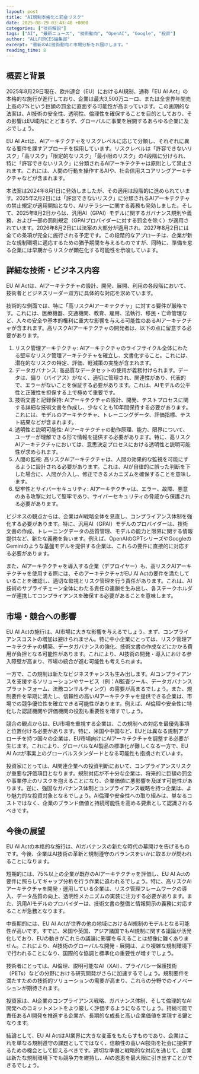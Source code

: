 ```yaml
---
layout: post
title: "AI規制本格化と罰金リスク"
date: 2025-08-29 03:43:40 +0000
categories: ["技術解説"]
tags: ["AI", "最新ニュース", "技術動向", "OpenAI", "Google", "投資"]
author: "ALLFORCES編集部"
excerpt: "最新のAI技術動向と市場分析をお届けします。"
reading_time: 8
---
```


## 概要と背景

2025年8月29日現在、欧州連合（EU）におけるAI規制、通称「EU AI Act」の本格的な施行が進行しており、企業は最大3,500万ユーロ、または全世界年間売上高の7%という巨額の罰金に直面する可能性が高まっています。この画期的な法案は、AI技術の安全性、透明性、倫理性を確保することを目的としており、その影響はEU域内にとどまらず、グローバルに事業を展開するあらゆる企業に及ぶでしょう。

EU AI Actは、AIアーキテクチャをリスクレベルに応じて分類し、それぞれに異なる要件を課すアプローチを採用しています。リスクレベルは「許容できないリスク」「高リスク」「限定的なリスク」「最小限のリスク」の4段階に分けられ、特に「許容できないリスク」に分類されるAIアーキテクチャは原則として禁止されます。これには、人間の行動を操作するAIや、社会信用スコアリングアーキテクチャなどが含まれます。

本法案は2024年8月1日に発効しましたが、その適用は段階的に進められています。2025年2月2日には「許容できないリスク」に分類されるAIアーキテクチャの禁止規定が適用開始となり、AIリテラシーに関する義務も発効しました。そして、2025年8月2日からは、汎用AI（GPAI）モデルに関するガバナンス規則や義務、および一部の罰則規定（GPAIプロバイダーに対する罰金を除く）が適用されています。2026年8月2日には法案の大部分が適用され、2027年8月2日には全ての条項が完全に施行される予定です。この段階的なアプローチは、企業が新たな規制環境に適応するための猶予期間を与えるものですが、同時に、準備を怠る企業には早期からリスクが顕在化する可能性を示唆しています。

## 詳細な技術・ビジネス内容

EU AI Actは、AIアーキテクチャの設計、開発、展開、利用の各段階において、技術者とビジネスリーダー双方に具体的な対応を求めています。

技術的な側面では、特に「高リスクAIアーキテクチャ」に対する要件が厳格です。これには、医療機器、交通機関、教育、雇用、法執行、移民・亡命管理など、人々の安全や基本的権利に重大な影響を与える可能性のあるAIアーキテクチャが含まれます。高リスクAIアーキテクチャの開発者は、以下の点に留意する必要があります。

1.  リスク管理アーキテクチャ: AIアーキテクチャのライフサイクル全体にわたる堅牢なリスク管理アーキテクチャを確立し、文書化すること。これには、潜在的なリスクの特定、評価、軽減策の実施が含まれます。
2.  データガバナンス: 高品質なデータセットの使用が義務付けられます。データは、偏り（バイアス）がなく、適切に管理され、関連性があり、代表的で、エラーがないことを保証する必要があります。これは、AIモデルの公平性と正確性を担保する上で極めて重要です。
3.  技術文書と記録保持: AIアーキテクチャの設計、開発、テストプロセスに関する詳細な技術文書を作成し、少なくとも10年間保持する必要があります。これには、モデルのアーキテクチャ、トレーニングデータ、評価指標、テスト結果などが含まれます。
4.  透明性と説明可能性: AIアーキテクチャの動作原理、能力、限界について、ユーザーが理解できる形で情報を提供する必要があります。特に、高リスクAIアーキテクチャにおいては、意思決定プロセスにおける透明性と説明可能性が求められます。
5.  人間の監視: 高リスクAIアーキテクチャは、人間の効果的な監視を可能にするように設計される必要があります。これは、AIが自律的に誤った判断を下した場合に、人間が介入し、修正できるメカニズムを確保することを意味します。
6.  堅牢性とサイバーセキュリティ: AIアーキテクチャは、エラー、故障、悪意のある攻撃に対して堅牢であり、サイバーセキュリティの脅威から保護される必要があります。

ビジネスの観点からは、企業はAI戦略全体を見直し、コンプライアンス体制を強化する必要があります。特に、汎用AI（GPAI）モデルのプロバイダーは、技術文書の作成、トレーニングデータの品質管理、モデルの能力と限界に関する情報提供など、新たな義務を負います。例えば、OpenAIのGPTシリーズやGoogleのGeminiのような基盤モデルを提供する企業は、これらの要件に直接的に対応する必要があります。

また、AIアーキテクチャを導入する企業（デプロイヤー）も、高リスクAIアーキテクチャを使用する際には、そのアーキテクチャがEU AI Actの要件を満たしていることを確認し、適切な監視とリスク管理を行う責任があります。これは、AI技術のサプライチェーン全体にわたる責任の連鎖を生み出し、各ステークホルダーが連携してコンプライアンスを確保する必要があることを意味します。

## 市場・競合への影響

EU AI Actの施行は、AI市場に大きな影響を与えるでしょう。まず、コンプライアンスコストの増加は避けられません。特に中小企業にとっては、リスク管理アーキテクチャの構築、データガバナンスの強化、技術文書の作成などにかかる費用が負担となる可能性があります。これにより、AI技術の開発・導入における参入障壁が高まり、市場の統合が進む可能性も考えられます。

一方で、この規制は新たなビジネスチャンスも生み出します。AIコンプライアンスを支援するソリューションやサービス（例：AI監査ツール、データガバナンスプラットフォーム、法務コンサルティング）の需要が高まるでしょう。また、規制要件を早期に満たし、信頼性の高いAIアーキテクチャを提供できる企業は、市場での競争優位性を確立できる可能性があります。例えば、AI倫理や安全性に特化した認証機関や評価機関の役割も重要性を増すでしょう。

競合の観点からは、EU市場を重視する企業は、この規制への対応を最優先事項と位置付ける必要があります。特に、米国や中国など、EUとは異なる規制アプローチを持つ国々の企業は、EU市場向けにAIアーキテクチャを調整する必要が生じます。これにより、グローバルなAI製品の標準化が難しくなる一方で、EU AI Actが事実上のグローバルスタンダードとなる可能性も指摘されています。

投資家にとっては、AI関連企業への投資判断において、コンプライアンスリスクが重要な評価項目となります。規制対応が不十分な企業は、将来的に巨額の罰金や事業停止のリスクを抱えることになり、企業価値に悪影響を及ぼす可能性があります。逆に、強固なガバナンス体制とコンプライアンス戦略を持つ企業は、より魅力的な投資対象となるでしょう。AI倫理や安全性への取り組みは、単なるコストではなく、企業のブランド価値と持続可能性を高める要素として認識されるべきです。

## 今後の展望

EU AI Actの本格的な施行は、AIガバナンスの新たな時代の幕開けを告げるものです。今後、企業はAI技術の革新と規制遵守のバランスをいかに取るかが問われることになります。

短期的には、75%以上の企業が既存のAIアーキテクチャを評価し、EU AI Actの要件に照らしてギャップ分析を行う作業に追われるでしょう。特に、高リスクAIアーキテクチャを開発・運用している企業は、リスク管理フレームワークの導入、データ品質の向上、透明性メカニズムの実装に注力する必要があります。また、汎用AIモデルのプロバイダーは、技術文書の整備と情報開示の義務に対応することが急務となります。

中長期的には、EU AI Actが世界の他の地域におけるAI規制のモデルとなる可能性が高いです。すでに、米国や英国、アジア諸国でもAI規制に関する議論が活発化しており、EUの動きがこれらの議論に影響を与えることは想像に難くありません。これにより、AI技術のグローバルな開発・展開は、より複雑な規制環境下で行われることになり、国際的な協調と標準化の重要性が増すでしょう。

技術者にとっては、AI倫理、説明可能なAI（XAI）、プライバシー保護技術（PETs）などの分野における研究開発がさらに加速するでしょう。規制要件を満たすための技術的ソリューションの需要が高まり、これらの分野でのイノベーションが期待されます。

投資家は、AI企業のコンプライアンス戦略、ガバナンス体制、そして倫理的なAI開発へのコミットメントをより厳しく評価するようになるでしょう。持続可能で責任あるAI開発を推進する企業が、長期的な成長と高い企業価値を実現する鍵となります。

結論として、EU AI ActはAI業界に大きな変革をもたらすものであり、企業はこれを単なる規制遵守の課題としてではなく、信頼性の高いAI技術を社会に提供するための機会として捉えるべきです。適切な準備と戦略的な対応を通じて、企業は新たな規制環境下でも競争力を維持し、AIの恩恵を最大限に引き出すことができるでしょう。
